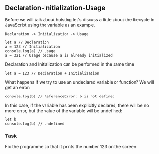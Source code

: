## Declaration-Initialization-Usage
Before we will talk about hoisting let's discuss a little about the lifecycle in JavaScript using the variable as an example.
```
Declaration -> Initialization -> Usage
```

```
let a // Declaration
a = 123 // Initialization
console.log(a) // Usage
a = 321 // Usage because a is already initialized
```

Declaration and Initialization can be performed in the same time
```
let a = 123 // Declaration + Initialization
```

What happens if we try to use an undeclared variable or function? We will get an error:
```
console.log(b) // ReferenceError: b is not defined
```

In this case, if the variable has been explicitly declared, there will be no more error, but the value of the variable will be undefined:
```
let b
console.log(b) // undefined
```

### Task
Fix the programme so that it prints the number 123 on the screen
